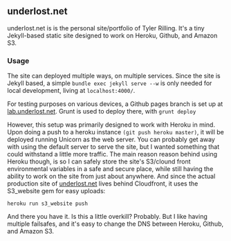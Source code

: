 ## underlost.net

underlost.net is is the personal site/portfolio of Tyler Rilling. It's a tiny Jekyll-based static site designed to work on Heroku, Github, and Amazon S3.

### Usage

The site can deployed multiple ways, on multiple services. Since the site is Jekyll based, a simple `bundle exec jekyll serve --w` is only needed for local development, living at `localhost:4000/`.

For testing purposes on various devices, a Github pages branch is set up at [lab.underlost.net](http://lab.underlost.net). Grunt is used to deploy there, with `grunt deploy`

However, this setup was primarily designed to work with Heroku in mind. Upon doing a push to a heroku instance `(git push heroku master)`, it will be deployed running Unicorn as the web server. You can probably get away with using the default server to serve the site, but I wanted something that could withstand a little more traffic. The main reason reason behind using Heroku though, is so I can safely store the site's S3/clound front environmental variables in a safe and secure place, while still having the ability to work on the site from just about anywhere. And since the actual production site of [underlost.net](http://underlost.net) lives behind Cloudfront, it uses the S3_website gem for easy uploads:

`heroku run s3_website push`

And there you have it. Is this a little overkill? Probably. But I like having multiple failsafes, and it's easy to change the DNS between Heroku, Github, and Amazon S3.
